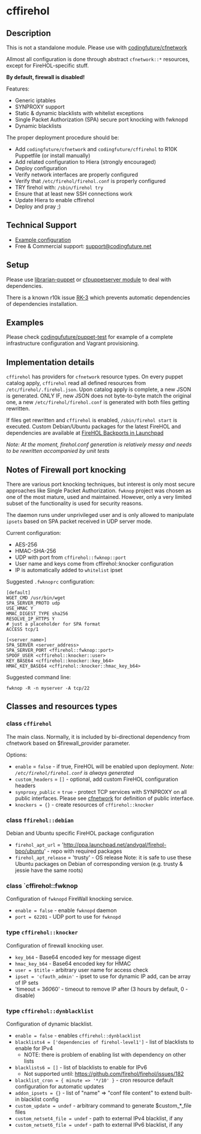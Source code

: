 # cffirehol

## Description

This is not a standalone module. Please use with [codingfuture/cfnetwork][cfnetwork]

Allmost all configuration is done through abstract `cfnetwork::*` resources, except for FireHOL-specific stuff.

**By default, firewall is disabled!**

Features:

* Generic iptables
* SYNPROXY support
* Static & dynamic blacklists with whitelist exceptions
* Single Packet Authorization (SPA) secure port knocking with fwknopd
* Dynamic blacklists

The proper deployment procedure should be:

* Add `codingfuture/cfnetwork` and `codingfuture/cffirehol` to R10K Puppetfile (or install manually)
* Add related configuration to Hiera (strongly encouraged)
* Deploy configuration
* Verify network interfaces are properly configured
* Verify that `/etc/firehol/firehol.conf` is properly configured
* TRY firehol with: `/sbin/firehol try`
* Ensure that at least new SSH connections work
* Update Hiera to enable cffirehol
* Deploy and pray ;)

## Technical Support

* [Example configuration](https://github.com/codingfuture/puppet-test)
* Free & Commercial support: [support@codingfuture.net](mailto:support@codingfuture.net)

## Setup

Please use [librarian-puppet](https://rubygems.org/gems/librarian-puppet/) or
[cfpuppetserver module](https://codingfuture.net/docs/cfpuppetserver) to deal with dependencies.

There is a known r10k issue [RK-3](https://tickets.puppetlabs.com/browse/RK-3) which prevents
automatic dependencies of dependencies installation.

## Examples

Please check [codingufuture/puppet-test](https://github.com/codingfuture/puppet-test) for
example of a complete infrastructure configuration and Vagrant provisioning.

## Implementation details

`cffirehol` has providers for `cfnetwork` resource types. On every puppet catalog apply,
`cffirehol` read all defined resources from `/etc/firehol/.firehol.json`. Upon catalog
apply is complete, a new JSON is generated. ONLY IF, new JSON does not byte-to-byte
match the original one, a new `/etc/firehol/firehol.conf` is generated with both
files getting rewritten.

If files get rewritten and `cffirehol` is enabled, `/sbin/firehol start` is executed.
Custom Debian/Ubuntu packages for the latest FireHOL and dependencies are available at
[FireHOL Backports in Launchpad](https://launchpad.net/~andvgal/+archive/ubuntu/firehol-bpo)

*Note: At the moment, firehol.conf generation is relatively messy and needs to be rewritten
accompanied by unit tests*

## Notes of Firewall port knocking

There are various port knocking techniques, but interest is only most secure approaches like
Single Packet Authorization. `fwknop` project was chosen as one of the most mature, used and
maintained. However, only a very limited subset of the functionality is used for security reasons.

The daemon runs under unprivileged user and is only allowed to manipulate `ipsets` based
on SPA packet received in UDP server mode.

Current configuration:
* AES-256
* HMAC-SHA-256
* UDP with port from `cffirehol::fwknop::port`
* User name and keys come from cffirehol::knocker configuration
* IP is automatically added to `whitelist` ipset

Suggested `.fwknoprc` configuration:

```
[default]
WGET_CMD /usr/bin/wget
SPA_SERVER_PROTO udp
USE_HMAC Y
HMAC_DIGEST_TYPE sha256
RESOLVE_IP_HTTPS Y
# just a placeholder for SPA format
ACCESS tcp/1

[<server_name>]
SPA_SERVER <server_address>
SPA_SERVER_PORT <ffirehol::fwknop::port>
SPOOF_USER <cffirehol::knocker::user>
KEY_BASE64 <cffirehol::knocker::key_b64>
HMAC_KEY_BASE64 <cffirehol::knocker::hmac_key_b64>

```

Suggested command line:

```
fwknop -R -n myserver -A tcp/22
```

## Classes and resources types

### class `cffirehol`

The main class. Normally, it is included by bi-directional dependency from cfnetwork based on
$firewall_provider parameter.

Options:

* `enable` = `false` - if true, FireHOL will be enabled upon deployment.
    *Note: `/etc/firehol/firehol.conf` is always generated*
* `custom_headers` = `[]` - optional, add custom FireHOL configuration headers
* `synproxy_public` = `true` - protect TCP services with SYNPROXY on all public interfaces.
    Please see [cfnetwork][] for definition of public interface.
* `knockers = {}` - create resources of `cffirehol::knocker`

### class `ffirehol::debian`

Debian and Ubuntu specific FireHOL package configuration

* `firehol_apt_url` = 'http://ppa.launchpad.net/andvgal/firehol-bpo/ubuntu' - repo with required packages
* `firehol_apt_release` = 'trusty' - OS release
    Note: it is safe to use these Ubuntu packages on Debian of corresponding version (e.g. trusty & jessie have the same roots)

### class `cffirehol::fwknop

Configuration of `fwknopd` FireWall knocking service.

* `enable = false` - enable `fwknopd` daemon
* `port = 62201` - UDP port to use for `fwknopd`

### type `cffirehol::knocker`

Configuration of firewall knocking user.

* `key_b64` - Base64 encoded key for message digest
* `hmac_key_b64` - Base64 encoded key for HMAC
* `user = $title` - arbitrary user name for access check
* `ipset = 'cfauth_admin'` - ipset to use for dynamic IP add, can be array of IP sets
* 'timeout = 3*60*60' - timeout to remove IP after (3 hours by default, 0 - disable)

### type `cffirehol::dynblacklist`

Configuration of dynamic blacklist.

* `enable = false` - enables `cffirehol::dynblacklist`
* `blacklists4 = ['dependencies of firehol-level1']` - list of blacklists to enable for IPv4
    - NOTE: there is problem of enabling list with dependency on other lists
* `blacklists6 = []` - list of blacklists to enable for IPv6
    - Not supported until: https://github.com/firehol/firehol/issues/182
* `blacklist_cron = { minute => '*/10' }` - cron resource default configuration for automatic updates
* `addon_ipsets = {}` - list of "name" => "conf file content" to extend built-in blacklist config
* `custom_update = undef` - arbitrary command to generate $custom_*_file files
* `custom_netset4_file = undef` - path to external IPv4 blacklist, if any
* `custom_netset6_file = undef` - path to external IPv6 blacklist, if any


[cfnetwork]: https://codingfuture.net/docs/cfnetwork